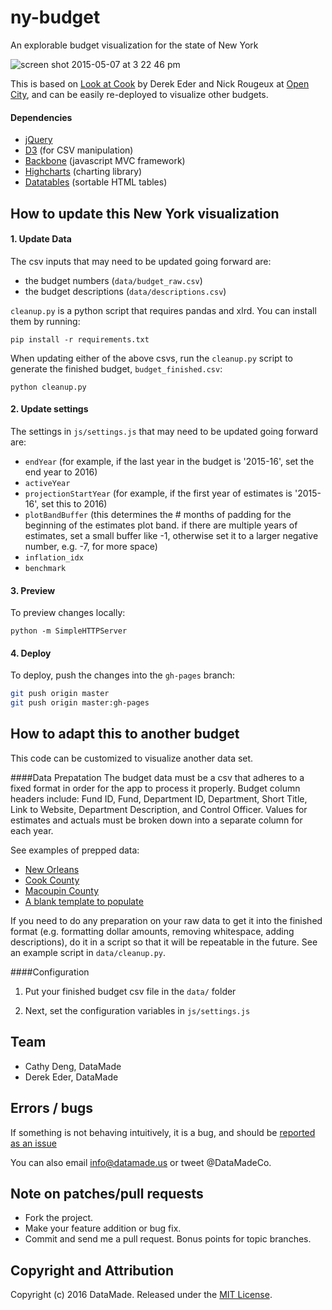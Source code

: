 ny-budget
=========

An explorable budget visualization for the state of New York

![screen shot 2015-05-07 at 3 22 46 pm](https://cloud.githubusercontent.com/assets/1406537/7525268/948cd3a8-f4cd-11e4-9485-2ca92af248ac.png)

This is based on [Look at Cook](http://lookatcook.com) by Derek Eder and Nick Rougeux at [Open City](http://opencityapps.org), and can be easily re-deployed to visualize other budgets.

#### Dependencies

- [jQuery](http://jquery.com)
- [D3](http://d3js.org) (for CSV manipulation)
- [Backbone](http://backbonejs.org/) (javascript MVC framework)
- [Highcharts](http://www.highcharts.com/) (charting library)
- [Datatables](http://datatables.net) (sortable HTML tables)

## How to update this New York visualization

#### 1. Update Data
The csv inputs that may need to be updated going forward are:

- the budget numbers (```data/budget_raw.csv```)
- the budget descriptions (```data/descriptions.csv```)

`cleanup.py` is a python script that requires pandas and xlrd. You can install them by running:

```
pip install -r requirements.txt
```

When updating either of the above csvs, run the ```cleanup.py``` script to generate the finished budget, ```budget_finished.csv```:

```
python cleanup.py
```

#### 2. Update settings
The settings in ```js/settings.js``` that may need to be updated going forward are:
- ```endYear``` (for example, if the last year in the budget is '2015-16', set the end year to 2016)
- ```activeYear```
- ```projectionStartYear``` (for example, if the first year of estimates is '2015-16', set this to 2016)
- ```plotBandBuffer``` (this determines the # months of padding for the beginning of the estimates plot band. if there are multiple years of estimates, set a small buffer like -1, otherwise set it to a larger negative number, e.g. -7, for more space)
- ```inflation_idx```
- ```benchmark```

#### 3. Preview
To preview changes locally:

```
python -m SimpleHTTPServer
```

#### 4. Deploy
To deploy, push the changes into the ```gh-pages``` branch:

```bash
git push origin master
git push origin master:gh-pages
```

## How to adapt this to another budget
This code can be customized to visualize another data set.

####Data Prepatation
The budget data must be a csv that adheres to a fixed format in order for the app to process it properly. Budget column headers include: Fund ID, Fund, Department ID, Department, Short Title, Link to Website, Department Description, and Control Officer. Values for estimates and actuals must be broken down into a separate column for each year.

See examples of prepped data:
  - [New Orleans](https://docs.google.com/spreadsheet/ccc?key=0AswuyKhD7LxVdGlERGdEckpaRDc4Q1RCN0tjZ2tMMGc&usp=sharing_eil#gid=0)
  - [Cook County](https://www.google.com/fusiontables/DataSource?dsrcid=1227404)
  - [Macoupin County](https://github.com/datamade/macoupin-budget/blob/master/data/macoupin-budget_1997-2014.csv)
  - [A blank template to populate](https://docs.google.com/spreadsheets/d/1I6xZe8syHTiLguZ56l6J1KW0nAJVrUilvq0eP-BpE2A/edit?usp=sharing)

If you need to do any preparation on your raw data to get it into the finished format (e.g. formatting dollar amounts, removing whitespace, adding descriptions), do it in a script so that it will be repeatable in the future. See an example script in ```data/cleanup.py```.

####Configuration
1. Put your finished budget csv file in the ```data/``` folder
  
2. Next, set the configuration variables in ```js/settings.js```

## Team

* Cathy Deng, DataMade
* Derek Eder, DataMade

## Errors / bugs

If something is not behaving intuitively, it is a bug, and should be [reported as an issue](https://github.com/datamade/ny-budget/issues)

You can also email info@datamade.us or tweet @DataMadeCo.

## Note on patches/pull requests

* Fork the project.
* Make your feature addition or bug fix.
* Commit and send me a pull request. Bonus points for topic branches.

## Copyright and Attribution

Copyright (c) 2016 DataMade. Released under the [MIT License](https://github.com/datamade/ny-budget/blob/master/LICENSE).
